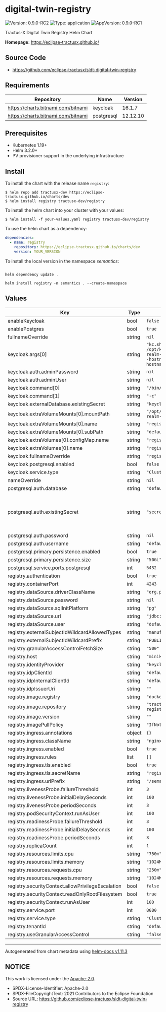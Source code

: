 # digital-twin-registry

![Version: 0.9.0-RC2](https://img.shields.io/badge/Version-0.9.0-RC2-informational?style=flat-square) ![Type: application](https://img.shields.io/badge/Type-application-informational?style=flat-square) ![AppVersion: 0.9.0-RC1](https://img.shields.io/badge/AppVersion-0.9.0-RC1-informational?style=flat-square)

Tractus-X Digital Twin Registry Helm Chart

**Homepage:** <https://eclipse-tractusx.github.io/>

## Source Code

* <https://github.com/eclipse-tractusx/sldt-digital-twin-registry>

## Requirements

| Repository | Name | Version |
|------------|------|---------|
| https://charts.bitnami.com/bitnami | keycloak | 16.1.7 |
| https://charts.bitnami.com/bitnami | postgresql | 12.12.10 |

## Prerequisites

- Kubernetes 1.19+
- Helm 3.2.0+
- PV provisioner support in the underlying infrastructure

## Install

To install the chart with the release name `registry`:

```shell
$ helm repo add tractusx-dev https://eclipse-tractusx.github.io/charts/dev
$ helm install registry tractusx-dev/registry
```
To install the helm chart into your cluster with your values:

```shell
$ helm install -f your-values.yaml registry tractusx-dev/registry
```

To use the helm chart as a dependency:

```yaml
dependencies:
  - name: registry
    repository: https://eclipse-tractusx.github.io/charts/dev
    version: YOUR_VERSION
```

To install the local version in the namespace _semantics_:

```shell

helm dependency update .

helm install registry -n semantics . --create-namespace
```

## Values

| Key | Type | Default | Description |
|-----|------|---------|-------------|
| enableKeycloak | bool | `false` |  |
| enablePostgres | bool | `true` |  |
| fullnameOverride | string | `nil` |  |
| keycloak.args[0] | string | `"kc.sh import --file /opt/keycloak/data/import/default-realm-import.json; kc.sh start-dev --hostname=registry-keycloak --hostname-strict=false --proxy=edge"` |  |
| keycloak.auth.adminPassword | string | `nil` |  |
| keycloak.auth.adminUser | string | `nil` |  |
| keycloak.command[0] | string | `"/bin/sh"` |  |
| keycloak.command[1] | string | `"-c"` |  |
| keycloak.externalDatabase.existingSecret | string | `"keycloak-database-credentials"` |  |
| keycloak.extraVolumeMounts[0].mountPath | string | `"/opt/keycloak/data/import/default-realm-import.json"` |  |
| keycloak.extraVolumeMounts[0].name | string | `"registry-keycloak-configmap"` |  |
| keycloak.extraVolumeMounts[0].subPath | string | `"default-realm-import.json"` |  |
| keycloak.extraVolumes[0].configMap.name | string | `"registry-keycloak-configmap"` |  |
| keycloak.extraVolumes[0].name | string | `"registry-keycloak-configmap"` |  |
| keycloak.fullnameOverride | string | `"registry-keycloak"` |  |
| keycloak.postgresql.enabled | bool | `false` |  |
| keycloak.service.type | string | `"ClusterIP"` |  |
| nameOverride | string | `nil` |  |
| postgresql.auth.database | string | `"default-database"` |  |
| postgresql.auth.existingSecret | string | `"secret-dtr-postgres-init"` | Secret contains passwords for username postgres. |
| postgresql.auth.password | string | `nil` |  |
| postgresql.auth.username | string | `"default-user"` |  |
| postgresql.primary.persistence.enabled | bool | `true` |  |
| postgresql.primary.persistence.size | string | `"50Gi"` |  |
| postgresql.service.ports.postgresql | int | `5432` |  |
| registry.authentication | bool | `true` |  |
| registry.containerPort | int | `4243` |  |
| registry.dataSource.driverClassName | string | `"org.postgresql.Driver"` |  |
| registry.dataSource.password | string | `nil` |  |
| registry.dataSource.sqlInitPlatform | string | `"pg"` |  |
| registry.dataSource.url | string | `"jdbc:postgresql://database:5432"` |  |
| registry.dataSource.user | string | `"default-user"` |  |
| registry.externalSubjectIdWildcardAllowedTypes | string | `"manufacturerPartId,digitalTwinType"` |  |
| registry.externalSubjectIdWildcardPrefix | string | `"PUBLIC_READABLE"` |  |
| registry.granularAccessControlFetchSize | string | `"500"` |  |
| registry.host | string | `"minikube"` |  |
| registry.identityProvider | string | `"keycloak"` |  |
| registry.idpClientId | string | `"default-client"` |  |
| registry.idpInternalClientId | string | `"default-client"` |  |
| registry.idpIssuerUri | string | `""` |  |
| registry.image.registry | string | `"docker.io"` |  |
| registry.image.repository | string | `"tractusx/sldt-digital-twin-registry"` |  |
| registry.image.version | string | `""` |  |
| registry.imagePullPolicy | string | `"IfNotPresent"` |  |
| registry.ingress.annotations | object | `{}` |  |
| registry.ingress.className | string | `"nginx"` |  |
| registry.ingress.enabled | bool | `true` |  |
| registry.ingress.rules | list | `[]` |  |
| registry.ingress.tls.enabled | bool | `true` |  |
| registry.ingress.tls.secretName | string | `"registry-certificate-secret"` |  |
| registry.ingress.urlPrefix | string | `"/semantics/registry"` |  |
| registry.livenessProbe.failureThreshold | int | `3` |  |
| registry.livenessProbe.initialDelaySeconds | int | `100` |  |
| registry.livenessProbe.periodSeconds | int | `3` |  |
| registry.podSecurityContext.runAsUser | int | `100` |  |
| registry.readinessProbe.failureThreshold | int | `3` |  |
| registry.readinessProbe.initialDelaySeconds | int | `100` |  |
| registry.readinessProbe.periodSeconds | int | `3` |  |
| registry.replicaCount | int | `1` |  |
| registry.resources.limits.cpu | string | `"750m"` |  |
| registry.resources.limits.memory | string | `"1024Mi"` |  |
| registry.resources.requests.cpu | string | `"250m"` |  |
| registry.resources.requests.memory | string | `"1024Mi"` |  |
| registry.securityContext.allowPrivilegeEscalation | bool | `false` |  |
| registry.securityContext.readOnlyRootFilesystem | bool | `true` |  |
| registry.securityContext.runAsUser | int | `100` |  |
| registry.service.port | int | `8080` |  |
| registry.service.type | string | `"ClusterIP"` |  |
| registry.tenantId | string | `"default-tenant"` |  |
| registry.useGranularAccessControl | string | `"false"` |  |

----------------------------------------------
Autogenerated from chart metadata using [helm-docs v1.11.3](https://github.com/norwoodj/helm-docs/releases/v1.11.3)

## NOTICE

This work is licensed under the [Apache-2.0](https://www.apache.org/licenses/LICENSE-2.0).

- SPDX-License-Identifier: Apache-2.0
- SPDX-FileCopyrightText: 2021 Contributors to the Eclipse Foundation
- Source URL: https://github.com/eclipse-tractusx/sldt-digital-twin-registry